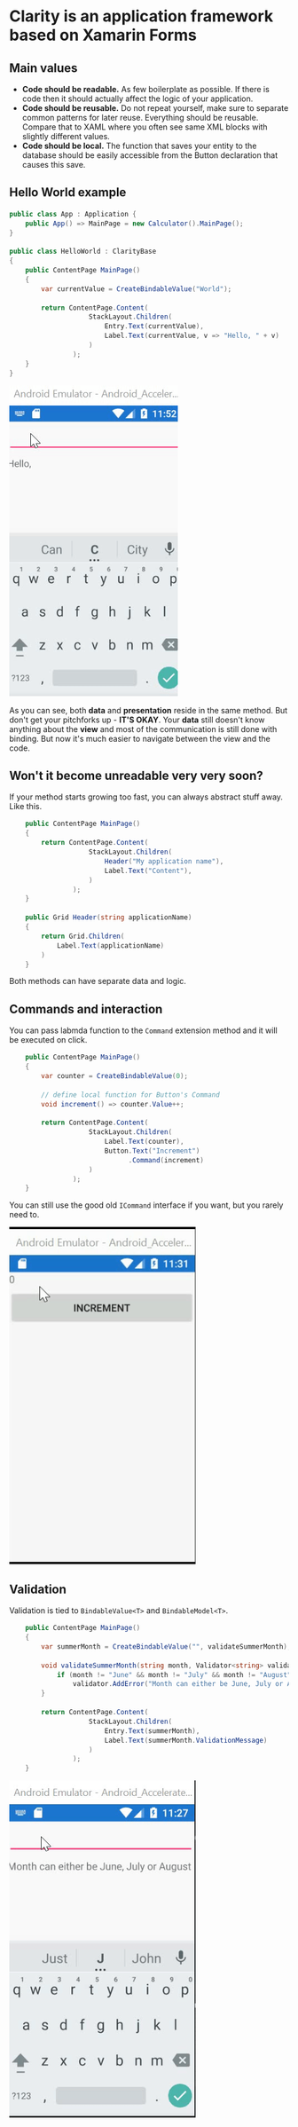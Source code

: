 # **Clarity** is an application framework based on Xamarin Forms

## **Main values**

* **Code should be readable.** As few boilerplate as possible. If there is code then it should actually affect the logic of your application. 
* **Code should be reusable.** Do not repeat yourself, make sure to separate common patterns for later reuse. Everything should be reusable. Compare that to XAML where you often see same XML blocks with slightly different values.
* **Code should be local.** The function that saves your entity to the database should be easily accessible from the Button declaration that causes this save.

## **Hello World example**

```cs
public class App : Application {
    public App() => MainPage = new Calculator().MainPage();
}

public class HelloWorld : ClarityBase
{
    public ContentPage MainPage()
    {
        var currentValue = CreateBindableValue("World");

        return ContentPage.Content(
                    StackLayout.Children(
                        Entry.Text(currentValue),
                        Label.Text(currentValue, v => "Hello, " + v)
                    )
                );
    }
}
```
![preview](./content/helloworld.gif)

As you can see, both **data** and **presentation** reside in the same method. But don't get your pitchforks up - **IT'S OKAY**. Your **data** still doesn't know anything about the **view** and most of the communication is still done with binding. But now it's much easier to navigate between the view and the code. 

## **Won't it become unreadable very very soon?**

If your method starts growing too fast, you can always abstract stuff away. Like this.

```cs
    public ContentPage MainPage()
    {
        return ContentPage.Content(
                    StackLayout.Children(
                        Header("My application name"),
                        Label.Text("Content"),
                    )
                );
    }

    public Grid Header(string applicationName) 
    {
        return Grid.Children(
            Label.Text(applicationName)
        )
    }
```

Both methods can have separate data and logic. 

## **Commands and interaction**

You can pass labmda function to the `Command` extension method and it will be executed on click.

```cs
    public ContentPage MainPage()
    {
        var counter = CreateBindableValue(0);

        // define local function for Button's Command
        void increment() => counter.Value++;

        return ContentPage.Content(
                    StackLayout.Children(
                        Label.Text(counter),
                        Button.Text("Increment")
                              .Command(increment)
                    )
                );
    }
```

You can still use the good old `ICommand` interface if you want, but you rarely need to.

![preview](./content/increment.gif)

## **Validation**

Validation is tied to `BindableValue<T>` and `BindableModel<T>`. 

```cs
    public ContentPage MainPage()
    {
        var summerMonth = CreateBindableValue("", validateSummerMonth);

        void validateSummerMonth(string month, Validator<string> validator) {
            if (month != "June" && month != "July" && month != "August")
                validator.AddError("Month can either be June, July or August");
        }

        return ContentPage.Content(
                    StackLayout.Children(
                        Entry.Text(summerMonth),
                        Label.Text(summerMonth.ValidationMessage)
                    )
                );
    }
```
![preview](./content/validation.gif)
